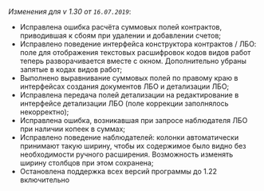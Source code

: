 _Изменения для v 1.30 от `16.07.2019`_:
- Исправлена ошибка расчёта суммовых полей контрактов, приводившая к сбоям при удалении и добавлении счетов;
- Исправлено поведение интерфейса конструктора контрактов / ЛБО: поле для отображения текстовых расшифровок кодов видов работ теперь разворачивается вместе с окном. Дополнительно убраны запятые в кодах видов работ;
- Выполнено выравнивание суммовых полей по правому краю в интерфейсах создания документов ЛБО и детализации ЛБО;
- Исправлена передача полей детализации на редактирование в интерфейсе детализации ЛБО (поле коррекции заполнялось некорректно);
- Исправлена ошибка, возникавшая при запросе наблюдателя ЛБО при наличии копеек в суммах;
- Исправлено поведение наблюдателей: колонки автоматически принимают такую ширину, чтобы их содержимое было видно без необходимости ручного расширения. Возможность изменять ширину столбцов при этом сохранена;
- Остановлена поддержка всех версий программы до 1.22 включительно
